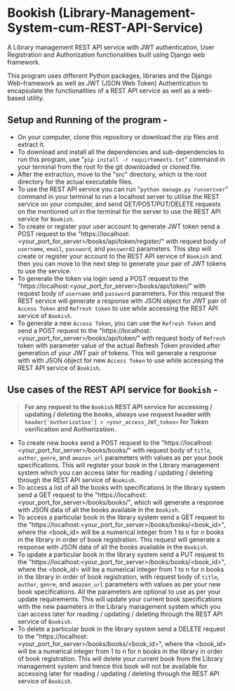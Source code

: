 # Bookish (Library-Management-System-cum-REST-API-Service)
<p>A Library management REST API service with JWT authentication, User Registration and Authorization functionalities built using Django web framework.</p>
This program uses different Python packages, libraries and the Django Web-framework as well as JWT (JSON Web Token) Authentication to encapsulate the functionalities of a REST API service as well as a web-based utility.

## Setup and Running of the program -
* On your computer, clone this repository or download the zip files and extract it.
* To download and install all the dependencies and sub-dependencies to run this program, use "`pip install -r requirtements.txt`" command in your terminal from the root fo the git downloaded or cloned file.
* After the extraction, move to the "src" directory, which is the root directory for the actual executable files.
* To use the REST API service you can run "`python manage.py runsercver`" command in your terminal to run a localhost server to utilise the REST service on your computer, and send GET/POST/PUT/DELETE requests on the mentioned url in the terminal for the server to use the REST API service for `Bookish`.
* To create or register your user account to generate JWT token send a POST request to the "https://localhost:<your_port_for_server>/books/api/token/register/" with request body of `username`, `email`, `password`, and `password2` parameters. This step will create or register your account to the REST API service of `Bookish` and then you can move to the next step to generate your pair of JWT tokens to use the service.
* To generate the token via login send a POST request to the "https://localhost:<your_port_for_server>/books/api/token/" with request body of `username` and `password` parameters. For this request the REST service will generate a response with JSON object for JWT pair of `Access Token` and `Refresh token` to use while accessing the REST API service of `Bookish`.
* To generate a new `Access Token`, you can use the `Refresh Token` and send a POST request to the "https://localhost:<your_port_for_server>/books/api/token/" with request body of `Refresh` token with parameter value of the actual Refresh Token provided after generation of your JWT pair of tokens. This will generate a response with with JSON object for new `Access Token` to use while accessing the REST API service of `Bookish`.

## Use cases of the REST API service for `Bookish` -
>  **For any request to the `Bookish` REST API service for accessing / updating / deleting the books, always use request header with `header['Authorization'] = <your_access_JWT_token>` for Token verification and Authorization.**

* To create new books send a POST request to the "https://localhost:<your_port_for_server>/books/books/" with request body of `title`, `author`, `genre`, and `amazon_url` parameters with values as per your book specifications. This will register your book in the Library management system which you can access later for reading / updating / deleting through the REST API service of `Bookish`.
* To access a list of all the books with specifications in the library system send a GET request to the "https://localhost:<your_port_for_server>/books/books/", which will generate a response with JSON data of all the books available in the `Bookish`.
* To access a particular book in the library system send a GET request to the "https://localhost:<your_port_for_server>/books/books/<book_id>", where the <book_id> will be a numerical integer from 1 to n for n books in the library in order of book registration. This request will generate a response with JSON data of all the books available in the `Bookish`.
* To update a particular book in the library system send a PUT request to the "https://localhost:<your_port_for_server>/books/books/<book_id>", where the <book_id> will be a numerical integer from 1 to n for n books in the library in order of book registration, with request body of `title`, `author`, `genre`, and `amazon_url` parameters with values as per your new book specifications. All the parameters are optional to use as per your update requirements. This will update your current book specifications with the new paameters in the Library management system which you can access later for reading / updating / deleting through the REST API service of `Bookish`.
* To delete a particular book in the library system send a DELETE request to the "https://localhost:<your_port_for_server>/books/books/<book_id>", where the <book_id> will be a numerical integer from 1 to n for n books in the library in order of book registration. This will delete your current book from the Library management system  and hence this book will not be available for accessing later for reading / updating / deleting through the REST API service of `Bookish`.
